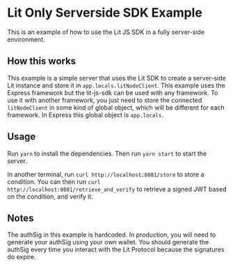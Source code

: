 # Lit Only Serverside SDK Example

This is an example of how to use the Lit JS SDK in a fully server-side environment.

## How this works

This example is a simple server that uses the Lit SDK to create a server-side Lit instance and store it in `app.locals.litNodeClient`. This example uses the Express framework but the lit-js-sdk can be used with any framework. To use it with another framework, you just need to store the connected `litNodeClient` in some kind of global object, which will be different for each framework. In Express this global object is `app.locals`.

## Usage

Run `yarn` to install the dependencies. Then run `yarn start` to start the server.

In another terminal, run `curl http://localhost:8081/store` to store a condition. You can then run `curl http://localhost:8081/retrieve_and_verify` to retrieve a signed JWT based on the condition, and verify it.

## Notes

The authSig in this example is hardcoded. In production, you will need to generate your authSig using your own wallet. You should generate the authSig every time you interact with the Lit Protocol because the signatures do expire.
